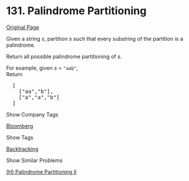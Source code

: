 # 131. Palindrome Partitioning

[Original Page](https://leetcode.com/problems/palindrome-partitioning/)

Given a string _s_, partition _s_ such that every substring of the partition is a palindrome.

Return all possible palindrome partitioning of _s_.

For example, given _s_ = `"aab"`,  
Return

<pre>  [
    ["aa","b"],
    ["a","a","b"]
  ]
</pre>

<div>

<div id="company_tags" class="btn btn-xs btn-warning">Show Company Tags</div>

<span class="hidebutton">[Bloomberg](/company/bloomberg/)</span></div>

<div>

<div id="tags" class="btn btn-xs btn-warning">Show Tags</div>

<span class="hidebutton">[Backtracking](/tag/backtracking/)</span></div>

<div>

<div id="similar" class="btn btn-xs btn-warning">Show Similar Problems</div>

<span class="hidebutton">[(H) Palindrome Partitioning II](/problems/palindrome-partitioning-ii/)</span></div>